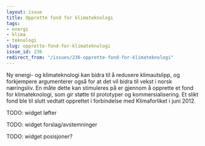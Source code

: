 ```yaml
---
layout: issue
title: Opprette fond for klimateknologi
tags:
- energi
- klima
- teknologi
slug: opprette-fond-for-klimateknologi
issue_id: 236
redirect_from: "/issues/236-opprette-fond-for-klimateknologi"
---
```


Ny energi- og klimateknologi kan bidra til å redusere klimautslipp, og forkjempere argumenterer også for at det vil bidra til vekst i norsk næringsliv. En måte dette kan stimuleres på er gjennom å opprette et fond for klimateknologi, som gir støtte til prototyper og kommersialisering. Et slikt fond ble til slutt vedtatt opprettet i forbindelse med Klimaforliket i juni 2012. 

TODO: widget løfter

TODO: widget forslag/avstemninger

TODO: widget posisjoner?

